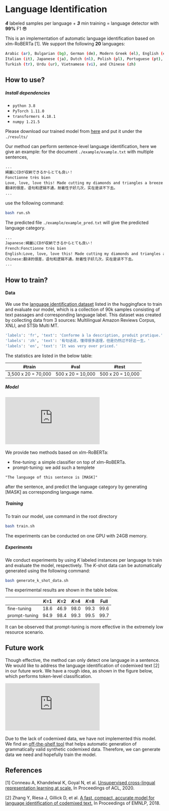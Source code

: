 # Language Identification

***4*** labeled samples per language + ***3*** min training = language detector with **99%** F1 😎 


This is an implementation of automatic language identification based on xlm-RoBERTa [1]. We support the following **20** languages:
```bash
Arabic (ar), Bulgarian (bg), German (de), Modern Greek (el), English (en), Spanish (es), French (fr), Hindi (hi), 
Italian (it), Japanese (ja), Dutch (nl), Polish (pl), Portuguese (pt), Russian (ru), Swahili (sw), Thai (th), 
Turkish (tr), Urdu (ur), Vietnamese (vi), and Chinese (zh)
```

## How to use?
##### Install dependencies

- ``python 3.8``
- ``PyTorch 1.11.0``
- ``transformers 4.18.1``
- ``numpy 1.21.5``

Please download our trained model from [here]() and put it under the ``./results/``

Our method can perform sentence-level language identification, here we give an example:
for the document ``./example/example.txt`` with multiple sentences,
```bash
...
綺麗にCDが収納できるからとても良い！
Fonctionne très bien
Love, love, love this! Made cutting my diamonds and triangles a breeze and corners were sharp and precise!
翻译的很差，语句和逻辑不通，耐着性子好几次，实在是读不下去。
...
```
use the following command:
```bash
bash run.sh
```
The predicted file ``./example/example_pred.txt`` will give the predicted language category.
```bash
...
Japanese:綺麗にCDが収納できるからとても良い！
French:Fonctionne très bien
English:Love, love, love this! Made cutting my diamonds and triangles a breeze and corners were sharp and precise!
Chinese:翻译的很差，语句和逻辑不通，耐着性子好几次，实在是读不下去。
...
```
## How to train?
#### Data
We use the [language identification dataset](https://huggingface.co/datasets/papluca/language-identification#additional-information) listed in the huggingface to train and evaluate our model, which is a collection of 90k samples consisting of text passages and corresponding language label. This dataset was created by collecting data from 3 sources: Multilingual Amazon Reviews Corpus, XNLI, and STSb Multi MT.
```bash
'labels': 'fr', 'text': 'Conforme à la description, produit pratique.'
'labels': 'zh', 'text': '有句话说，懂得很多道理，但是仍然过不好这一生。'
'labels': 'en', 'text': 'It was very over priced.'
```

The statistics are listed in the below table:

 | #train | #val | #test |
| -----------  | ------------- | ------------ | 
 | 3,500 x 20 = 70,000 | 500 x 20 = 10,000 | 500 x 20 = 10,000 | 

##### Model

![model](https://github.com/hanjiale/language-identification-xlm/blob/main/figure/model.pdf)

We provide two methods based on xlm-RoBERTa:
* fine-tuning: a simple classifier on top of xlm-RoBERTa.
* prompt-tuning: 
we add such a templete 
```angular2html
"The language of this sentence is [MASK]"
```  
after the sentence, and predict the language category by generating [MASK] as corresponding language name. 


##### Training
To train our model, use command in the root directory

```bash
bash train.sh
```
The experiments can be conducted on one GPU with 24GB memory.

##### Experiments
We conduct experiments by using *K* labeled instances per language to train and evaluate the model, respectively. The *K*-shot data can be automatically generated using the following command:
```bash
bash generate_k_shot_data.sh
```
The experimental results are shown in the table below.

 |  | *K*=1 | *K*=2 |*K*=4|*K*=8|Full|
| -----------  | ------------- | ------------ | ------------ | ------------ | ------------ | 
 | fine-tuning | 18.6  | 46.9 | 98.0 | 99.3 | 99.6 | 
 | prompt-tuning | 94.9 | 98.4  | 99.3 | 99.5 | 99.7| 

It can be observed that prompt-tuning is more effective in the extremely low resource scenario.

## Future work

Though effective, the method can only detect one language in a sentence. We would like to address the language identification of
codemixed text [2] in our future work. We have a rough idea, as shown in the figure below, which performs token-level classification.

![model](https://github.com/hanjiale/language-identification-xlm/blob/main/figure/model_codemix.pdf)

Due to the lack of codemixed data, we have not implemented this model.
We find an [off-the-shelf tool](https://github.com/microsoft/CodeMixed-Text-Generator) that helps automatic generation of grammatically valid synthetic codemixed data. Therefore, we can generate data we need and hopefully train the model.

## References
[1] Conneau A, Khandelwal K, Goyal N, et al. [Unsupervised cross-lingual representation learning at scale.](https://aclanthology.org/2020.acl-main.747/)  In Proceedings of ACL, 2020.

[2] Zhang Y, Riesa J, Gillick D, et al. [A fast, compact, accurate model for language identification of codemixed text.](https://aclanthology.org/D18-1030/) In Proceedings of EMNLP, 2018.